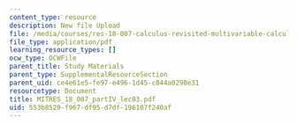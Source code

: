 ```yaml
---
content_type: resource
description: New file Upload
file: /media/courses/res-18-007-calculus-revisited-multivariable-calculus-fall-2011/553b8529f967df95d7df196107f240af_MITRES_18_007_partIV_lec03.pdf
file_type: application/pdf
learning_resource_types: []
ocw_type: OCWFile
parent_title: Study Materials
parent_type: SupplementalResourceSection
parent_uid: ce4e61e5-fe97-e496-1d45-c844a0290e31
resourcetype: Document
title: MITRES_18_007_partIV_lec03.pdf
uid: 553b8529-f967-df95-d7df-196107f240af
---
```

